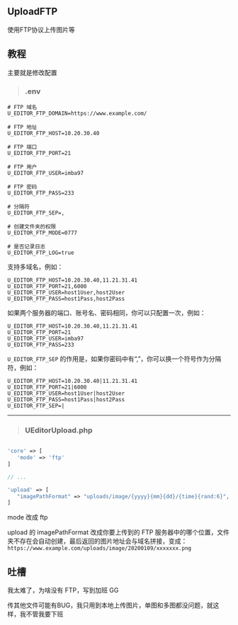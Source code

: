 ## UploadFTP

使用FTP协议上传图片等

## 教程

主要就是修改配置

> ### .env

```dotenv
# FTP 域名
U_EDITOR_FTP_DOMAIN=https://www.example.com/

# FTP 地址
U_EDITOR_FTP_HOST=10.20.30.40

# FTP 端口
U_EDITOR_FTP_PORT=21

# FTP 用户
U_EDITOR_FTP_USER=imba97

# FTP 密码
U_EDITOR_FTP_PASS=233

# 分隔符
U_EDITOR_FTP_SEP=,

# 创建文件夹的权限
U_EDITOR_FTP_MODE=0777

# 是否记录日志
U_EDITOR_FTP_LOG=true
```

支持多域名，例如：

```dotenv
U_EDITOR_FTP_HOST=10.20.30.40,11.21.31.41
U_EDITOR_FTP_PORT=21,6000
U_EDITOR_FTP_USER=host1User,host2User
U_EDITOR_FTP_PASS=host1Pass,host2Pass
```


如果两个服务器的端口、账号名、密码相同，你可以只配置一次，例如：

```dotenv
U_EDITOR_FTP_HOST=10.20.30.40,11.21.31.41
U_EDITOR_FTP_PORT=21
U_EDITOR_FTP_USER=imba97
U_EDITOR_FTP_PASS=233
```

`U_EDITOR_FTP_SEP` 的作用是，如果你密码中有“,”，你可以换一个符号作为分隔符，例如：
```dotenv
U_EDITOR_FTP_HOST=10.20.30.40|11.21.31.41
U_EDITOR_FTP_PORT=21|6000
U_EDITOR_FTP_USER=host1User|host2User
U_EDITOR_FTP_PASS=host1Pass|host2Pass
U_EDITOR_FTP_SEP=|
```

---

> ### UEditorUpload.php

```php

'core' => [
   'mode' => 'ftp'
]

// ...

'upload' => [
   "imagePathFormat" => "uploads/image/{yyyy}{mm}{dd}/{time}{rand:6}", /* 上传保存路径,可以自定义保存路径和文件名格式 */
]
```
mode 改成 ftp

upload 的 imagePathFormat 改成你要上传到的 FTP 服务器中的哪个位置，文件夹不存在会自动创建，最后返回的图片地址会与域名拼接，变成：
`https://www.example.com/uploads/image/20200109/xxxxxxx.png`

## 吐槽

我太难了，为啥没有 FTP，写到加班 GG

传其他文件可能有BUG，我只用到本地上传图片，单图和多图都没问题，就这样，我不管我要下班
